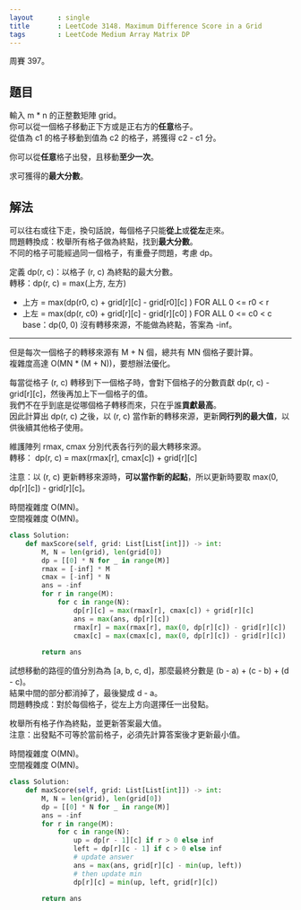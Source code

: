 ```yaml
---
layout      : single
title       : LeetCode 3148. Maximum Difference Score in a Grid
tags        : LeetCode Medium Array Matrix DP
---
```

周賽 397。

## 題目

輸入 m \* n 的正整數矩陣 grid。  
你可以從一個格子移動正下方或是正右方的**任意**格子。  
從值為 c1 的格子移動到值為 c2 的格子，將獲得 c2 - c1 分。  

你可以從**任意**格子出發，且移動**至少一次**。  

求可獲得的**最大分數**。  

## 解法

可以往右或往下走，換句話說，每個格子只能**從上**或**從左**走來。  
問題轉換成：枚舉所有格子做為終點，找到**最大分數**。  
不同的格子可能經過同一個格子，有重疊子問題，考慮 dp。  

定義 dp(r, c)：以格子 (r, c) 為終點的最大分數。  
轉移：dp(r, c) = max(上方, 左方)  

- 上方 = max(dp(r0, c) + grid[r][c] - grid[r0][c] ) FOR ALL 0 <= r0 < r  
- 上左 = max(dp(r, c0) + grid[r][c] - grid[r][c0] ) FOR ALL 0 <= c0 < c  
base：dp(0, 0) 沒有轉移來源，不能做為終點，答案為 -inf。  

---

但是每次一個格子的轉移來源有 M + N 個，總共有 MN 個格子要計算。  
複雜度高達 O(MN * (M + N))，要想辦法優化。  

每當從格子 (r, c) 轉移到下一個格子時，會對下個格子的分數貢獻 dp(r, c) - grid[r][c]，然後再加上下一個格子的值。  
我們不在乎到底是從哪個格子轉移而來，只在乎誰**貢獻最高**。  
因此計算出 dp(r, c) 之後，以 (r, c) 當作新的轉移來源，更新**同行列的最大值**，以供後續其他格子使用。  

維護陣列 rmax, cmax 分別代表各行列的最大轉移來源。  
轉移： dp(r, c) = max(rmax[r], cmax[c]) + grid[r][c]  

注意：以 (r, c) 更新轉移來源時，**可以當作新的起點**，所以更新時要取 max(0, dp[r][c]) - grid[r][c]。  

時間複雜度 O(MN)。  
空間複雜度 O(MN)。  

```python
class Solution:
    def maxScore(self, grid: List[List[int]]) -> int:
        M, N = len(grid), len(grid[0])
        dp = [[0] * N for _ in range(M)]
        rmax = [-inf] * M
        cmax = [-inf] * N
        ans = -inf
        for r in range(M):
            for c in range(N):
                dp[r][c] = max(rmax[r], cmax[c]) + grid[r][c]
                ans = max(ans, dp[r][c])
                rmax[r] = max(rmax[r], max(0, dp[r][c]) - grid[r][c])
                cmax[c] = max(cmax[c], max(0, dp[r][c]) - grid[r][c])
                
        return ans
```

試想移動的路徑的值分別為為 [a, b, c, d]，那麼最終分數是 (b - a) + (c - b) + (d - c)。  
結果中間的部分都消掉了，最後變成 d - a。  
問題轉換成：對於每個格子，從左上方向選擇任一出發點。  

枚舉所有格子作為終點，並更新答案最大值。  
注意：出發點不可等於當前格子，必須先計算答案後才更新最小值。  

時間複雜度 O(MN)。  
空間複雜度 O(MN)。  

```python
class Solution:
    def maxScore(self, grid: List[List[int]]) -> int:
        M, N = len(grid), len(grid[0])
        dp = [[0] * N for _ in range(M)]
        ans = -inf
        for r in range(M):
            for c in range(N):
                up = dp[r - 1][c] if r > 0 else inf
                left = dp[r][c - 1] if c > 0 else inf
                # update answer
                ans = max(ans, grid[r][c] - min(up, left))
                # then update min
                dp[r][c] = min(up, left, grid[r][c])
                
        return ans
```

